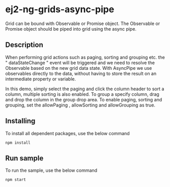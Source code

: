 # ej2-ng-grids-async-pipe

Grid can be bound with Observable or Promise object. The Observable or Promise object should be piped into grid using the async pipe.

## Description

When performing grid actions such as paging, sorting and grouping etc. the " dataStateChange " event will be triggered and we need to resolve the Observable based on the new grid data state. With AsyncPipe we use observables directly to the data, without having to store the result on an intermediate property or variable.

In this demo, simply select the paging and click the column header to sort a column, multiple sorting is also enabled. To group a specify column, drag and drop the column in the group drop area. To enable paging, sorting and grouping, set the allowPaging , allowSorting and allowGrouping as true.

## Installing

To install all dependent packages, use the below command

```
npm install
```

## Run sample

To run the sample, use the below command

```
npm start
```
